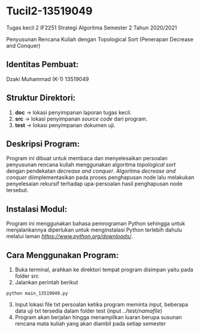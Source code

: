 # Tucil2-13519049
Tugas kecil 2 IF2251 Strategi Algoritma Semester 2 Tahun 2020/2021

Penyusunan Rencana Kuliah dengan Topological Sort (Penerapan Decrease and Conquer)

## Identitas Pembuat:
Dzaki Muhammad (K-1) 13519049

## Struktur Direktori:
1. **doc** -> lokasi penyimpanan laporan tugas kecil.
2. **src** -> lokasi penyimpanan *source code* dari program.
3. **test** -> lokasi penyimpanan dokumen uji.

## Deskripsi Program:
Program ini dibuat untuk membaca dan menyelesaikan persoalan penyusunan rencana kuliah menggunakan algoritma *topological sort* dengan pendekatan *decrease and conquer*. Algoritma *decrease and conquer* diimplementasikan pada proses penghapusan node lalu melakukan penyelesaian rekursif terhadap upa-persoalan hasil penghapusan node tersebut.

## Instalasi Modul:
Program ini menggunakan bahasa pemrograman Python sehingga untuk menjalankannya diperlukan untuk menginstalasi Python terlebih dahulu melalui laman *https://www.python.org/downloads/*.

## Cara Menggunakan Program:
1. Buka terminal, arahkan ke direktori tempat program disimpan yaitu pada folder src
2. Jalankan perintah berikut
```
python main_13519049.py
```
3. Input lokasi file txt persoalan ketika program meminta input, beberapa data uji txt tersedia dalam folder test (input ../test/*namafile*)
4. Program akan berjalan hingga menampilkan luaran berupa susunan rencana mata kuliah yang akan diambil pada setiap semester